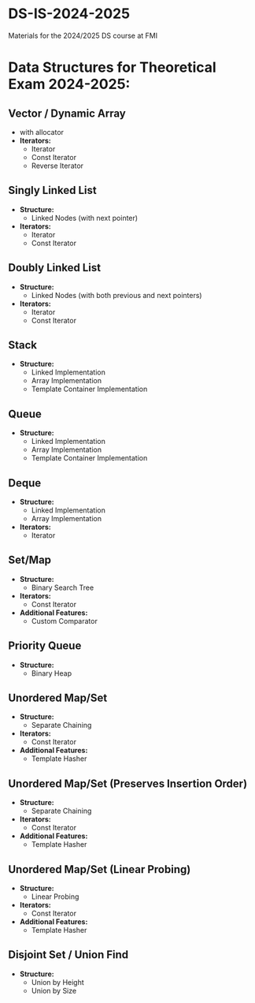 # DS-IS-2024-2025
Materials for the 2024/2025 DS course at FMI

# Data Structures for Theoretical Exam 2024-2025:

## Vector / Dynamic Array
  - with allocator
- **Iterators:**
  - Iterator
  - Const Iterator
  - Reverse Iterator

## Singly Linked List
- **Structure:**
  - Linked Nodes (with next pointer)
- **Iterators:**
  - Iterator
  - Const Iterator

## Doubly Linked List
- **Structure:**
  - Linked Nodes (with both previous and next pointers)
- **Iterators:**
  - Iterator
  - Const Iterator

## Stack
- **Structure:**
  - Linked Implementation
  - Array Implementation
  - Template Container Implementation

## Queue
- **Structure:**
  - Linked Implementation
  - Array Implementation
  - Template Container Implementation

## Deque
- **Structure:**
  - Linked Implementation
  - Array Implementation
- **Iterators:**
  - Iterator

## Set/Map
- **Structure:**
  - Binary Search Tree
- **Iterators:**
  - Const Iterator
- **Additional Features:**
  - Custom Comparator

## Priority Queue
- **Structure:**
  - Binary Heap

## Unordered Map/Set
- **Structure:**
  - Separate Chaining
- **Iterators:**
  - Const Iterator
- **Additional Features:**
  - Template Hasher

## Unordered Map/Set (Preserves Insertion Order)
- **Structure:**
  - Separate Chaining
- **Iterators:**
  - Const Iterator
- **Additional Features:**
  - Template Hasher

## Unordered Map/Set (Linear Probing)
- **Structure:**
  - Linear Probing
- **Iterators:**
  - Const Iterator
- **Additional Features:**
  - Template Hasher

## Disjoint Set / Union Find
- **Structure:**
  - Union by Height
  - Union by Size